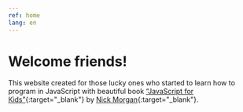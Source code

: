 ```yaml
---
ref: home
lang: en
---
```


# Welcome friends!

This website created for those lucky ones who started to learn how to program 
in JavaScript with beautiful book 
[“JavaScript for Кids”](https://www.nostarch.com/javascriptforkids){:target="_blank"} 
by [Nick Morgan](https://github.com/skilldrick){:target="_blank"}.
